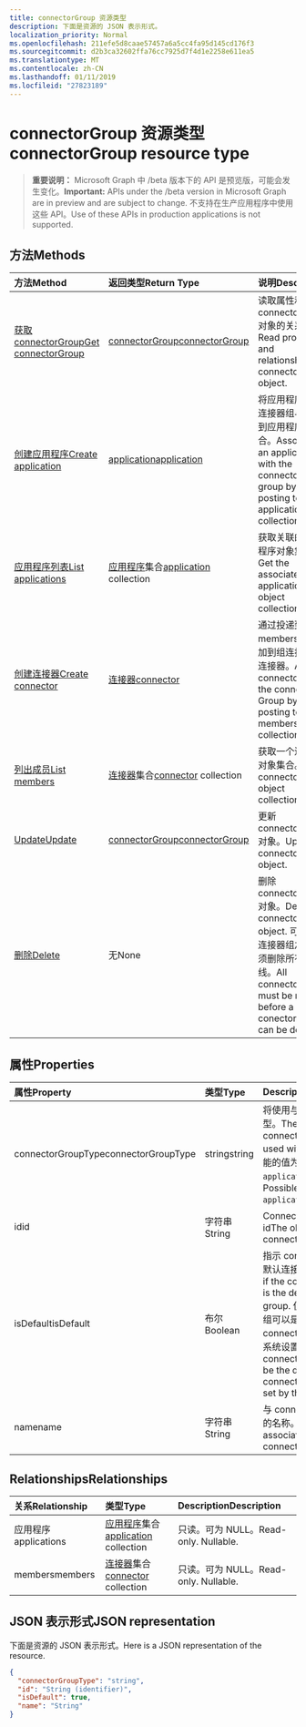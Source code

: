 ```yaml
---
title: connectorGroup 资源类型
description: 下面是资源的 JSON 表示形式。
localization_priority: Normal
ms.openlocfilehash: 211efe5d8caae57457a6a5cc4fa95d145cd176f3
ms.sourcegitcommit: d2b3ca32602ffa76cc7925d7f4d1e2258e611ea5
ms.translationtype: MT
ms.contentlocale: zh-CN
ms.lasthandoff: 01/11/2019
ms.locfileid: "27823189"
---
```

# <a name="connectorgroup-resource-type"></a><span data-ttu-id="c054b-103">connectorGroup 资源类型</span><span class="sxs-lookup"><span data-stu-id="c054b-103">connectorGroup resource type</span></span>

> <span data-ttu-id="c054b-104">**重要说明：** Microsoft Graph 中 /beta 版本下的 API 是预览版，可能会发生变化。</span><span class="sxs-lookup"><span data-stu-id="c054b-104">**Important:** APIs under the /beta version in Microsoft Graph are in preview and are subject to change.</span></span> <span data-ttu-id="c054b-105">不支持在生产应用程序中使用这些 API。</span><span class="sxs-lookup"><span data-stu-id="c054b-105">Use of these APIs in production applications is not supported.</span></span>

## <a name="methods"></a><span data-ttu-id="c054b-106">方法</span><span class="sxs-lookup"><span data-stu-id="c054b-106">Methods</span></span>

| <span data-ttu-id="c054b-107">方法</span><span class="sxs-lookup"><span data-stu-id="c054b-107">Method</span></span>           | <span data-ttu-id="c054b-108">返回类型</span><span class="sxs-lookup"><span data-stu-id="c054b-108">Return Type</span></span>    |<span data-ttu-id="c054b-109">说明</span><span class="sxs-lookup"><span data-stu-id="c054b-109">Description</span></span>|
|:---------------|:--------|:----------|
|[<span data-ttu-id="c054b-110">获取 connectorGroup</span><span class="sxs-lookup"><span data-stu-id="c054b-110">Get connectorGroup</span></span>](../api/connectorgroup-get.md) | [<span data-ttu-id="c054b-111">connectorGroup</span><span class="sxs-lookup"><span data-stu-id="c054b-111">connectorGroup</span></span>](connectorgroup.md) |<span data-ttu-id="c054b-112">读取属性和 connectorGroup 对象的关系。</span><span class="sxs-lookup"><span data-stu-id="c054b-112">Read properties and relationships of connectorGroup object.</span></span>|
|[<span data-ttu-id="c054b-113">创建应用程序</span><span class="sxs-lookup"><span data-stu-id="c054b-113">Create application</span></span>](../api/connectorgroup-post-applications.md) |[<span data-ttu-id="c054b-114">application</span><span class="sxs-lookup"><span data-stu-id="c054b-114">application</span></span>](application.md)| <span data-ttu-id="c054b-115">将应用程序关联连接器组与发布到应用程序集合。</span><span class="sxs-lookup"><span data-stu-id="c054b-115">Associate an application with the connector group by posting to the applications collection.</span></span>|
|[<span data-ttu-id="c054b-116">应用程序列表</span><span class="sxs-lookup"><span data-stu-id="c054b-116">List applications</span></span>](../api/connectorgroup-list-applications.md) |<span data-ttu-id="c054b-117">[应用程序](application.md)集合</span><span class="sxs-lookup"><span data-stu-id="c054b-117">[application](application.md) collection</span></span>| <span data-ttu-id="c054b-118">获取关联的应用程序对象集合。</span><span class="sxs-lookup"><span data-stu-id="c054b-118">Get the associated application object collection.</span></span>|
|[<span data-ttu-id="c054b-119">创建连接器</span><span class="sxs-lookup"><span data-stu-id="c054b-119">Create connector</span></span>](../api/connectorgroup-post-members.md) |[<span data-ttu-id="c054b-120">连接器</span><span class="sxs-lookup"><span data-stu-id="c054b-120">connector</span></span>](connector.md)| <span data-ttu-id="c054b-121">通过投递到 members 集合添加到组连接器的连接器。</span><span class="sxs-lookup"><span data-stu-id="c054b-121">Add a connector to the connector Group by posting to the members collection.</span></span>|
|[<span data-ttu-id="c054b-122">列出成员</span><span class="sxs-lookup"><span data-stu-id="c054b-122">List members</span></span>](../api/connectorgroup-list-members.md) |<span data-ttu-id="c054b-123">[连接器](connector.md)集合</span><span class="sxs-lookup"><span data-stu-id="c054b-123">[connector](connector.md) collection</span></span>| <span data-ttu-id="c054b-124">获取一个连接器对象集合。</span><span class="sxs-lookup"><span data-stu-id="c054b-124">Get a connector object collection.</span></span>|
|[<span data-ttu-id="c054b-125">Update</span><span class="sxs-lookup"><span data-stu-id="c054b-125">Update</span></span>](../api/connectorgroup-update.md) | [<span data-ttu-id="c054b-126">connectorGroup</span><span class="sxs-lookup"><span data-stu-id="c054b-126">connectorGroup</span></span>](connectorgroup.md)    |<span data-ttu-id="c054b-127">更新 connectorGroup 对象。</span><span class="sxs-lookup"><span data-stu-id="c054b-127">Update connectorGroup object.</span></span> |
|[<span data-ttu-id="c054b-128">删除</span><span class="sxs-lookup"><span data-stu-id="c054b-128">Delete</span></span>](../api/connectorgroup-delete.md) | <span data-ttu-id="c054b-129">无</span><span class="sxs-lookup"><span data-stu-id="c054b-129">None</span></span> |<span data-ttu-id="c054b-130">删除 connectorGroup 对象。</span><span class="sxs-lookup"><span data-stu-id="c054b-130">Delete connectorGroup object.</span></span> <span data-ttu-id="c054b-131">可以删除连接器组之前必须删除所有连接线。</span><span class="sxs-lookup"><span data-stu-id="c054b-131">All connectors must be remove before a conector group can be deleted.</span></span> |

## <a name="properties"></a><span data-ttu-id="c054b-132">属性</span><span class="sxs-lookup"><span data-stu-id="c054b-132">Properties</span></span>
| <span data-ttu-id="c054b-133">属性</span><span class="sxs-lookup"><span data-stu-id="c054b-133">Property</span></span>     | <span data-ttu-id="c054b-134">类型</span><span class="sxs-lookup"><span data-stu-id="c054b-134">Type</span></span>   |<span data-ttu-id="c054b-135">Description</span><span class="sxs-lookup"><span data-stu-id="c054b-135">Description</span></span>|
|:---------------|:--------|:----------|
|<span data-ttu-id="c054b-136">connectorGroupType</span><span class="sxs-lookup"><span data-stu-id="c054b-136">connectorGroupType</span></span>|<span data-ttu-id="c054b-137">string</span><span class="sxs-lookup"><span data-stu-id="c054b-137">string</span></span>| <span data-ttu-id="c054b-138">将使用与组的连接器的类型。</span><span class="sxs-lookup"><span data-stu-id="c054b-138">The type of connectors that will be used with the group.</span></span> <span data-ttu-id="c054b-139">可能的值为： `applicationProxy`。</span><span class="sxs-lookup"><span data-stu-id="c054b-139">Possible values are: `applicationProxy`.</span></span>|
|<span data-ttu-id="c054b-140">id</span><span class="sxs-lookup"><span data-stu-id="c054b-140">id</span></span>|<span data-ttu-id="c054b-141">字符串</span><span class="sxs-lookup"><span data-stu-id="c054b-141">String</span></span>| <span data-ttu-id="c054b-142">ConnectorGroup 对象 id</span><span class="sxs-lookup"><span data-stu-id="c054b-142">The object id of the connectorGroup</span></span>|
|<span data-ttu-id="c054b-143">isDefault</span><span class="sxs-lookup"><span data-stu-id="c054b-143">isDefault</span></span>|<span data-ttu-id="c054b-144">布尔</span><span class="sxs-lookup"><span data-stu-id="c054b-144">Boolean</span></span>| <span data-ttu-id="c054b-145">指示 connectorGroup 是默认连接器组。</span><span class="sxs-lookup"><span data-stu-id="c054b-145">Indicates if the connectorGroup is the default connector group.</span></span> <span data-ttu-id="c054b-146">仅限单个连接器组可以是默认 connectorGroup 并且由系统设置。</span><span class="sxs-lookup"><span data-stu-id="c054b-146">Only a single connector Group can be the default connectorGroup and is set by the system.</span></span>|
|<span data-ttu-id="c054b-147">name</span><span class="sxs-lookup"><span data-stu-id="c054b-147">name</span></span>|<span data-ttu-id="c054b-148">字符串</span><span class="sxs-lookup"><span data-stu-id="c054b-148">String</span></span>| <span data-ttu-id="c054b-149">与 connectorGroup 关联的名称。</span><span class="sxs-lookup"><span data-stu-id="c054b-149">The name associated with the connectorGroup.</span></span>|

## <a name="relationships"></a><span data-ttu-id="c054b-150">Relationships</span><span class="sxs-lookup"><span data-stu-id="c054b-150">Relationships</span></span>
| <span data-ttu-id="c054b-151">关系</span><span class="sxs-lookup"><span data-stu-id="c054b-151">Relationship</span></span> | <span data-ttu-id="c054b-152">类型</span><span class="sxs-lookup"><span data-stu-id="c054b-152">Type</span></span>   |<span data-ttu-id="c054b-153">Description</span><span class="sxs-lookup"><span data-stu-id="c054b-153">Description</span></span>|
|:---------------|:--------|:----------|
|<span data-ttu-id="c054b-154">应用程序</span><span class="sxs-lookup"><span data-stu-id="c054b-154">applications</span></span>|<span data-ttu-id="c054b-155">[应用程序](application.md)集合</span><span class="sxs-lookup"><span data-stu-id="c054b-155">[application](application.md) collection</span></span>| <span data-ttu-id="c054b-p105">只读。可为 NULL。</span><span class="sxs-lookup"><span data-stu-id="c054b-p105">Read-only. Nullable.</span></span>|
|<span data-ttu-id="c054b-158">members</span><span class="sxs-lookup"><span data-stu-id="c054b-158">members</span></span>|<span data-ttu-id="c054b-159">[连接器](connector.md)集合</span><span class="sxs-lookup"><span data-stu-id="c054b-159">[connector](connector.md) collection</span></span>| <span data-ttu-id="c054b-p106">只读。可为 NULL。</span><span class="sxs-lookup"><span data-stu-id="c054b-p106">Read-only. Nullable.</span></span>|

## <a name="json-representation"></a><span data-ttu-id="c054b-162">JSON 表示形式</span><span class="sxs-lookup"><span data-stu-id="c054b-162">JSON representation</span></span>

<span data-ttu-id="c054b-163">下面是资源的 JSON 表示形式。</span><span class="sxs-lookup"><span data-stu-id="c054b-163">Here is a JSON representation of the resource.</span></span>

<!-- {
  "blockType": "resource",
  "optionalProperties": [

  ],
  "@odata.type": "microsoft.graph.connectorGroup"
}-->

```json
{
  "connectorGroupType": "string",
  "id": "String (identifier)",
  "isDefault": true,
  "name": "String"
}

```

<!-- uuid: 8fcb5dbc-d5aa-4681-8e31-b001d5168d79
2015-10-25 14:57:30 UTC -->
<!-- {
  "type": "#page.annotation",
  "description": "connectorGroup resource",
  "keywords": "",
  "section": "documentation",
  "tocPath": ""
}-->
